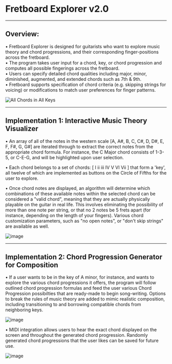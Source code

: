 # Fretboard Explorer v2.0

---

## Overview: 

• Fretboard Explorer is designed for guitarists who want to explore music theory and chord progressions, and their corresponding finger-positions across the fretboard. <br>
• The program takes user input for a chord, key, or chord progression and computes all possible fingerings across the fretboard. <br>
• Users can specify detailed chord qualities including major, minor, diminished, augmented, and extended chords such as 7th & 9th. <br>
• Fretboard supports specification of chord criteria (e.g. skipping strings for voicing) or modifications to match user preferences for finger patterns.  <br>


![All Chords in All Keys](https://github.com/RidwanSharkar/Fretboard-2.0/assets/158855066/f5535eca-b43c-4fac-ab7f-a23a4981c85b)

---

## Implementation 1: Interactive Music Theory Visualizer

• An array of all of the notes in the western scale [A, A#, B, C, C#, D, D#, E, F, F#, G, G#] are iterated through to extract the correct notes from the appropriate chord formula. For instance, the C Major chord consists of 1-3-5, or C-E-G, and will be highlighted upon user selection.

• Each chord belongs to a set of chords: [ I ii iii IV V VI Vii ] that form a 'key', all twelve of which are implemented as buttons on the Circle of Fifths for the user to explore.

• Once chord notes are displayed, an algorithm will determine which combinations of these available notes within the selected chord can be considered a "valid chord", meaning that they are actually physically playable on the guitar in real life. This involves eliminating the possibility of more than one note per string, or that no 2 notes be 5 frets apart (for instance, depending on the length of your fingers). Various chord customization parameters, such as "no open notes", or "don't skip strings" are available as well.  

![image](https://github.com/user-attachments/assets/32caf38b-1ec0-4297-82f3-af0eb0fbfaa5)

---

## Implementation 2: Chord Progression Generator for Composition

• If a user wants to be in the key of A minor, for instance, and wants to explore the various chord progressions it offers, the program will follow outlined chord progression formulas and feed the user various Chord Progression possibilties that are ready-made to begin song-writing. Options to break the rules of music theory are added to mimic realistic composition, including transitioning to and borrowing compatible chords from neighboring keys. 

![image](https://github.com/RidwanSharkar/Fretboard-2.0/assets/158855066/3ecf0a70-ade2-4e37-8158-b2a714cb42e3)

•  MIDI integration allows users to hear the exact chord displayed on the screen and throughout the generated chord progression. Randomly generated chord progressions that the user likes can be saved for future use. 

![image](https://github.com/user-attachments/assets/3b7c8e6e-9544-4da7-8e92-62bd72a4aab3)






